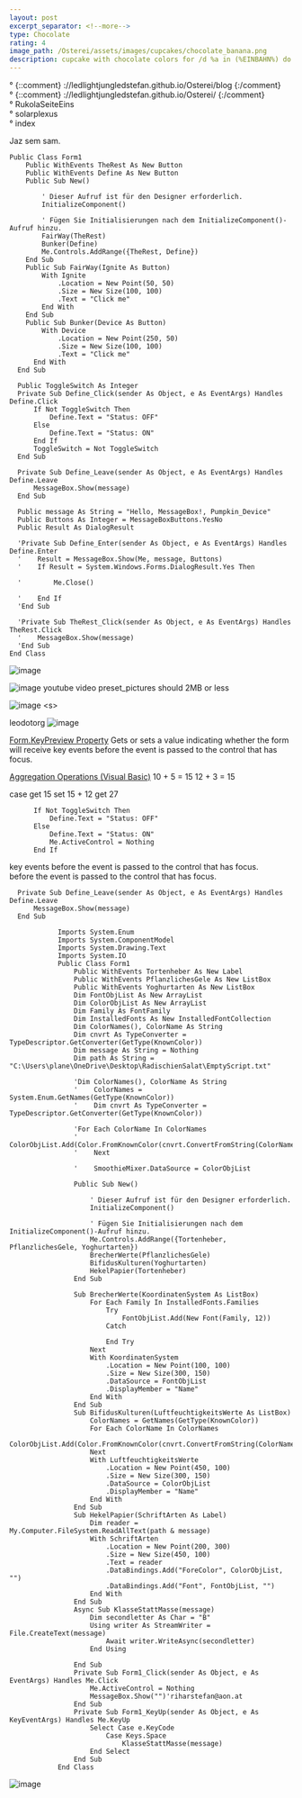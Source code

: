 ```yaml
---
layout: post
excerpt_separator: <!--more-->
type: Chocolate
rating: 4
image_path: /Osterei/assets/images/cupcakes/chocolate_banana.png
description: cupcake with chocolate colors for /d %a in (%EINBAHN%) do dir /b %a
---
```

° {::comment} ://ledlightjungledstefan.github.io/Osterei/blog {:/comment}
<br>
° {::comment} ://ledlightjungledstefan.github.io/Osterei/ {:/comment}
<br>
° RukolaSeiteEins
<br>
° solarplexus
<br>
° index

Jaz sem sam.

    Public Class Form1
        Public WithEvents TheRest As New Button
        Public WithEvents Define As New Button
        Public Sub New()

            ' Dieser Aufruf ist für den Designer erforderlich.
            InitializeComponent()

            ' Fügen Sie Initialisierungen nach dem InitializeComponent()-Aufruf hinzu.
            FairWay(TheRest)
            Bunker(Define)
            Me.Controls.AddRange({TheRest, Define})
        End Sub
        Public Sub FairWay(Ignite As Button)
            With Ignite
                .Location = New Point(50, 50)
                .Size = New Size(100, 100)
                .Text = "Click me"
            End With
        End Sub
        Public Sub Bunker(Device As Button)
            With Device
                .Location = New Point(250, 50)
                .Size = New Size(100, 100)
                .Text = "Click me"
          End With
      End Sub

      Public ToggleSwitch As Integer
      Private Sub Define_Click(sender As Object, e As EventArgs) Handles Define.Click
          If Not ToggleSwitch Then
              Define.Text = "Status: OFF"
          Else
              Define.Text = "Status: ON"
          End If
          ToggleSwitch = Not ToggleSwitch
      End Sub

      Private Sub Define_Leave(sender As Object, e As EventArgs) Handles Define.Leave
          MessageBox.Show(message)
      End Sub

      Public message As String = "Hello, MessageBox!, Pumpkin_Device"
      Public Buttons As Integer = MessageBoxButtons.YesNo
      Public Result As DialogResult

      'Private Sub Define_Enter(sender As Object, e As EventArgs) Handles Define.Enter
      '    Result = MessageBox.Show(Me, message, Buttons)
      '    If Result = System.Windows.Forms.DialogResult.Yes Then

      '        Me.Close()

      '    End If
      'End Sub

      'Private Sub TheRest_Click(sender As Object, e As EventArgs) Handles TheRest.Click
      '    MessageBox.Show(message)
      'End Sub
    End Class

![image](https://user-images.githubusercontent.com/75255909/193438846-6da0b85c-b6e2-4e26-ae30-ca99d3cdef84.png)

![image](https://user-images.githubusercontent.com/75255909/193439235-978528c0-0dee-479f-b9e6-ccb2a9aff91b.png)
youtube video preset_pictures should 2MB or less

![image](https://user-images.githubusercontent.com/75255909/193439288-fef8066e-0182-48e6-b43d-a4ce6865d976.png)
\<s\>

leodotorg
![image](https://user-images.githubusercontent.com/75255909/193444425-4d74f848-0b04-4291-ab16-fd0510d477aa.png)

[Form.KeyPreview Property](https://learn.microsoft.com/en-us/dotnet/api/system.windows.forms.form.keypreview?view=windowsdesktop-6.0)
Gets or sets a value indicating whether the form will receive key events before the event is passed to the control that has focus.

[Aggregation Operations (Visual Basic)](https://learn.microsoft.com/En-Us/Dotnet/visual-basic/programming-guide/concepts/linq/aggregation-operations)
10 + 5 = 15 12 + 3 = 15

case get 15 set 15 + 12 get 27

          If Not ToggleSwitch Then
              Define.Text = "Status: OFF"
          Else
              Define.Text = "Status: ON"
              Me.ActiveControl = Nothing
          End If
          
key events before the event is passed to the control that has focus.
<br>
            before the event is passed to the control that has focus.
            
      Private Sub Define_Leave(sender As Object, e As EventArgs) Handles Define.Leave
          MessageBox.Show(message)
      End Sub           

                Imports System.Enum
                Imports System.ComponentModel
                Imports System.Drawing.Text
                Imports System.IO
                Public Class Form1
                    Public WithEvents Tortenheber As New Label
                    Public WithEvents PflanzlichesGele As New ListBox
                    Public WithEvents Yoghurtarten As New ListBox
                    Dim FontObjList As New ArrayList
                    Dim ColorObjList As New ArrayList
                    Dim Family As FontFamily
                    Dim InstalledFonts As New InstalledFontCollection
                    Dim ColorNames(), ColorName As String
                    Dim cnvrt As TypeConverter = TypeDescriptor.GetConverter(GetType(KnownColor))
                    Dim message As String = Nothing
                    Dim path As String = "C:\Users\plane\OneDrive\Desktop\RadischienSalat\EmptyScript.txt"

                    'Dim ColorNames(), ColorName As String
                    '    ColorNames = System.Enum.GetNames(GetType(KnownColor))
                    '    Dim cnvrt As TypeConverter = TypeDescriptor.GetConverter(GetType(KnownColor))

                    'For Each ColorName In ColorNames
                    '        ColorObjList.Add(Color.FromKnownColor(cnvrt.ConvertFromString(ColorName)))
                    '    Next

                    '    SmoothieMixer.DataSource = ColorObjList

                    Public Sub New()

                        ' Dieser Aufruf ist für den Designer erforderlich.
                        InitializeComponent()

                        ' Fügen Sie Initialisierungen nach dem InitializeComponent()-Aufruf hinzu.
                        Me.Controls.AddRange({Tortenheber, PflanzlichesGele, Yoghurtarten})
                        BrecherWerte(PflanzlichesGele)
                        BifidusKulturen(Yoghurtarten)
                        HekelPapier(Tortenheber)
                    End Sub

                    Sub BrecherWerte(KoordinatenSystem As ListBox)
                        For Each Family In InstalledFonts.Families
                            Try
                                FontObjList.Add(New Font(Family, 12))
                            Catch

                            End Try
                        Next
                        With KoordinatenSystem
                            .Location = New Point(100, 100)
                            .Size = New Size(300, 150)
                            .DataSource = FontObjList
                            .DisplayMember = "Name"
                        End With
                    End Sub
                    Sub BifidusKulturen(LuftfeuchtigkeitsWerte As ListBox)
                        ColorNames = GetNames(GetType(KnownColor))
                        For Each ColorName In ColorNames
                            ColorObjList.Add(Color.FromKnownColor(cnvrt.ConvertFromString(ColorName)))
                        Next
                        With LuftfeuchtigkeitsWerte
                            .Location = New Point(450, 100)
                            .Size = New Size(300, 150)
                            .DataSource = ColorObjList
                            .DisplayMember = "Name"
                        End With
                    End Sub
                    Sub HekelPapier(SchriftArten As Label)
                        Dim reader = My.Computer.FileSystem.ReadAllText(path & message)
                        With SchriftArten
                            .Location = New Point(200, 300)
                            .Size = New Size(450, 100)
                            .Text = reader
                            .DataBindings.Add("ForeColor", ColorObjList, "")
                            .DataBindings.Add("Font", FontObjList, "")
                        End With
                    End Sub
                    Async Sub KlasseStattMasse(message)
                        Dim secondletter As Char = "B"
                        Using writer As StreamWriter = File.CreateText(message)
                            Await writer.WriteAsync(secondletter)
                        End Using

                    End Sub
                    Private Sub Form1_Click(sender As Object, e As EventArgs) Handles Me.Click
                        Me.ActiveControl = Nothing
                        MessageBox.Show("")'riharstefan@aon.at
                    End Sub
                    Private Sub Form1_KeyUp(sender As Object, e As KeyEventArgs) Handles Me.KeyUp
                        Select Case e.KeyCode
                            Case Keys.Space
                                KlasseStattMasse(message)
                        End Select
                    End Sub
                End Class

![image](https://user-images.githubusercontent.com/75255909/193451991-6bdb16bb-5c51-4854-92a7-30a8f58834df.png)
